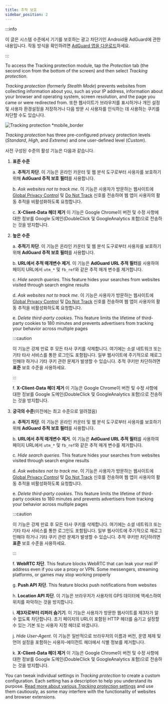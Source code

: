```yaml
---
title: 추적 보호
sidebar_position: 2
---
```


:::info

이 글은 시스템 수준에서 기기를 보호하는 광고 차단기인 Android용 AdGuard에 관한 내용입니다. 작동 방식을 확인하려면 [AdGuard 앱을 다운로드](https://agrd.io/download-kb-adblock)하세요.

:::

To access the Tracking protection module, tap the _Protection_ tab (the second icon from the bottom of the screen) and then select _Tracking protection_.

_Tracking protection_ (formerly _Stealth Mode_) prevents websites from collecting information about you, such as your IP address, information about your browser and operating system, screen resolution, and the page you came or were redirected from. 또한 웹사이트가 브라우저를 표시하거나 개인 설정 및 사용자 환경설정을 저장하거나 다음 방문 시 사용자를 인식하는 데 사용하는 쿠키를 차단할 수도 있습니다.

![Tracking protection \*mobile_border](https://cdn.adtidy.org/content/kb/ad_blocker/android/features/tracking_protection.png)

_Tracking protection_ has three pre-configured privacy protection levels (_Standard_, _High_, and _Extreme_) and one user-defined level (_Custom_).

사전 구성된 수준의 활성 기능은 다음과 같습니다.

1. **표준 수준**

   a. **추적기 차단**. 이 기능은 온라인 카운터 및 웹 분석 도구로부터 사용자를 보호하기 위해 **AdGuard 추적 보호 필터**를 사용합니다.

   b. _Ask websites not to track me_. 이 기능은 사용자가 방문하는 웹사이트에 [Global Privacy Control](https://globalprivacycontrol.org/) 및 [Do Not Track](https://en.wikipedia.org/wiki/Do_Not_Track) 신호를 전송하여 웹 앱이 사용자의 활동 추적을 비활성화하도록 요청합니다.

   c. **X-Client-Data 헤더 제거** 이 기능은 Google Chrome이 버전 및 수정 사항에 대한 정보를 Google 도메인(DoubleClick 및 GoogleAnalytics 포함)으로 전송하는 것을 방지합니다.

2. **높은 수준**

   a. **추적기 차단**. 이 기능은 온라인 카운터 및 웹 분석 도구로부터 사용자를 보호하기 위해 **AdGuard 추적 보호 필터**를 사용합니다.

   b. **URL에서 추적 매개변수 제거**. 이 기능은 **AdGuard URL 추적 필터**를 사용하여 페이지 URL에서 `utm_*` 및 `fb_ref`와 같은 추적 매개 변수를 제거합니다.

   c. _Hide search queries_. This feature hides your searches from websites visited through search engine results

   d. _Ask websites not to track me_. 이 기능은 사용자가 방문하는 웹사이트에 [Global Privacy Control](https://globalprivacycontrol.org/) 및 [Do Not Track](https://en.wikipedia.org/wiki/Do_Not_Track) 신호를 전송하여 웹 앱이 사용자의 활동 추적을 비활성화하도록 요청합니다.

   e. _Delete third-party cookies_. This feature limits the lifetime of third-party cookies to 180 minutes and prevents advertisers from tracking your behavior across multiple pages

   :::caution

   이 기능은 강제 만료 후 모든 타사 쿠키를 삭제합니다. 여기에는 소셜 네트워크 또는 기타 타사 서비스를 통한 로그인도 포함됩니다. 일부 웹사이트에 주기적으로 재로그인해야 하거나 기타 쿠키 관련 문제가 발생할 수 있습니다. 추적 쿠키만 차단하려면 **표준** 보호 수준을 사용하세요.

   :::

   f. **X-Client-Data 헤더 제거** 이 기능은 Google Chrome이 버전 및 수정 사항에 대한 정보를 Google 도메인(DoubleClick 및 GoogleAnalytics 포함)으로 전송하는 것을 방지합니다.

3. **궁극의 수준**(이전에는 최고 수준으로 알려졌음)

   a. **추적기 차단**. 이 기능은 온라인 카운터 및 웹 분석 도구로부터 사용자를 보호하기 위해 **AdGuard 추적 보호 필터**를 사용합니다.

   b. **URL에서 추적 매개변수 제거**. 이 기능은 **AdGuard URL 추적 필터**를 사용하여 페이지 URL에서 `utm_*` 및 `fb_ref`와 같은 추적 매개 변수를 제거합니다.

   c. _Hide search queries_. This feature hides your searches from websites visited through search engine results

   d. _Ask websites not to track me_. 이 기능은 사용자가 방문하는 웹사이트에 [Global Privacy Control](https://globalprivacycontrol.org/) 및 [Do Not Track](https://en.wikipedia.org/wiki/Do_Not_Track) 신호를 전송하여 웹 앱이 사용자의 활동 추적을 비활성화하도록 요청합니다.

   e. _Delete third-party cookies_. This feature limits the lifetime of third-party cookies to 180 minutes and prevents advertisers from tracking your behavior across multiple pages

   :::caution

   이 기능은 강제 만료 후 모든 타사 쿠키를 삭제합니다. 여기에는 소셜 네트워크 또는 기타 타사 서비스를 통한 로그인도 포함됩니다. 일부 웹사이트에 주기적으로 재로그인해야 하거나 기타 쿠키 관련 문제가 발생할 수 있습니다. 추적 쿠키만 차단하려면 **표준** 보호 수준을 사용하세요.

   :::

   f. **WebRTC 차단**. This feature blocks WebRTC that can leak your real IP address even if you use a proxy or VPN. Some messengers, streaming platforms, or games may stop working properly

   g. **Push API 차단**. This feature blocks push notifications from websites

   h. **Location API 차단**. 이 기능은 브라우저가 사용자의 GPS 데이터에 액세스하여 위치를 파악하는 것을 방지합니다.

   i. **제3자로부터 리퍼러 숨기기**. 이 기능은 사용자가 방문한 웹사이트를 제3자가 알 수 없도록 차단합니다. 초기 페이지의 URL이 포함된 HTTP 헤더를 숨기고 설정할 수 있는 기본 또는 사용자 지정 헤더로 바꿉니다.

   j. _Hide User-Agent_. 이 기능은 일반적으로 브라우저의 이름과 버전, 운영 체제 및 언어 설정을 포함하는 사용자-에이전트 헤더에서 식별 정보를 제거합니다.

   k. **X-Client-Data 헤더 제거** 이 기능은 Google Chrome이 버전 및 수정 사항에 대한 정보를 Google 도메인(DoubleClick 및 GoogleAnalytics 포함)으로 전송하는 것을 방지합니다.

You can tweak individual settings in _Tracking protection_ to create a custom configuration. Each setting has a description to help you understand its purpose. [Read more about various _Tracking protection_ settings](/general/stealth-mode) and use them cautiously, as some may interfere with the functionality of websites and browser extensions.
